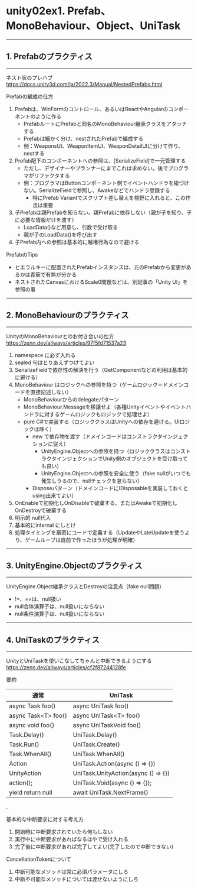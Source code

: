 # unity02ex1. Prefab、MonoBehaviour、Object、UniTask
________________________________________
## 1. Prefabのプラクティス
________________________________________
ネスト状のプレハブ  
https://docs.unity3d.com/ja/2022.3/Manual/NestedPrefabs.html

Prefabの編成の仕方

1. Prefabは、WinFormのコントロール、あるいはReactやAngularのコンポーネントのように作る
    - PrefabルートにPrefabと同名のMonoBehaviour継承クラスをアタッチする
    - Prefabは細かく分け、nestされたPrefabで編成する
    - 例：WeaponsUI、WeaponItemUI、WeaponDetailUIに分けて作り、nestする
2. Prefab配下のコンポーネントへの参照は、[SerializeField]で一元管理する
    - ただし、デザイナーやプランナーにまでこれは求めない。後でプログラマがリファクタする
    - 例：プログラマはButtonコンポーネント側でイベントハンドラを紐づけない。SerializeFieldで参照し、Awakeなどでハンドラ登録する
        - 特にPrefab Variantでスクリプト差し替えを視野に入れると、この作法は重要
3. 子Prefabは親Prefabを知らない。親Prefabに依存しない（親が子を知り、子に必要な情報だけを渡す）
    - LoadData()など用意し、引数で受け取る
    - 親が子のLoadData()を呼び出す
4. 子Prefab内への参照は基本的に越権行為なので避ける

PrefabのTips

- ヒエラルキーに配置されたPrefabインスタンスは、元のPrefabから変更があるかは青筋で有無が分かる
- ネストされたCanvasにおけるScale0問題などは、別記事の「Unity UI」を参照の事

________________________________________
## 2. MonoBehaviourのプラクティス
________________________________________
UnityのMonoBehaviourとのお付き合いの仕方  
https://zenn.dev/allways/articles/97f5fd71537a23

1. namespace に必ず入れる
2. sealed 句はとりあえずつけてよい
3. SerializeFieldで依存性の解決を行う（GetComponentなどの利用は基本的に避ける）
4. MonoBehaviour はロジックへの参照を持つ（ゲームロジック＝ドメインコードを直接記述しない）
    - MonoBehaviourからのdelegateパターン
    - MonoBehaviour.Messageを移譲せよ（各種Unityイベントやイベントハンドラに対するゲームロジックもロジックで処理せよ）
    - pure C#で実装する（ロジッククラスはUnityへの依存を避ける。UIロジックは除く）
        - new で依存物を渡す（ドメインコードはコンストラクタインジェクションに従え）
            - UnityEngine.Objectへの参照を持つ（ロジッククラスはコンストラクタインジェクションでUnity側のオブジェクトを受け取っても良い）
            - UnityEngine.Objectへの参照を安全に使う（fake nullがいつでも発生しうるので、nullチェックを怠らない）
        - Disposeパターン（ドメインコードにIDisposableを実装しておくとusing出来てよい）
5. OnEnableで初期化しOnDisableで破棄する、またはAwakeで初期化しOnDestroyで破棄する
6. 明示的 null代入
7. 基本的にinternal にしとけ
8. 処理タイミングを厳密にコードで定義する（UpdateやLateUpdateを使うより、ゲームループは自前で作ったほうが処理が明確）

________________________________________
## 3. UnityEngine.Objectのプラクティス
________________________________________
UnityEngine.Object継承クラスとDestroyの注意点（fake null問題）

- !=、==は、null扱い
- null合体演算子は、null扱いにならない
- null条件演算子は、null扱いにならない

________________________________________
## 4. UniTaskのプラクティス
________________________________________
UnityとUniTaskを使いこなしてちゃんと中断できるようにする  
https://zenn.dev/allways/articles/cf2f87244128fe

要約

通常                 |UniTask
---------------------|-----------------
async Task foo()     |async UniTask foo()
async Task\<T> foo() |async UniTask\<T> foo()
async void foo()     |async UniTaskVoid foo()
Task.Delay()         |UniTask.Delay()
Task.Run()           |UniTask.Create()
Task.WhenAll()       |UniTask.WhenAll()
Action               |UniTask.Action(async () => {})
UnityAction          |UniTask.UnityAction(async () => {})
action();            |UniTask.Void(async () => {});
yield return null    |await UniTask.NextFrame()

.


基本的な中断要求に対する考え方

1. 開始時に中断要求されていたら何もしない
2. 実行中に中断要求があればなるはやで受け入れる
3. 完了後に中断要求があれば完了してよい(完了したので中断できない)

CancellationTokenについて

1. 中断可能なメソッドは常に必須パラメータにしろ
2. 中断不可能なメソッドについては渡せないようにしろ